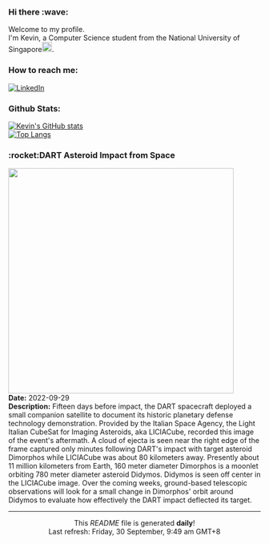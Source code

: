 <h3>Hi there :wave:</h3>

Welcome to my profile.   
I'm Kevin, a Computer Science student from the National University of Singapore<img src="https://img.icons8.com/color/96/000000/singapore-circular.png" width="20px"/>.</p>

<h3>How to reach me: </h3>
<a href="https://www.linkedin.com/in/kevin-foong/"><img alt="LinkedIn" src="https://img.shields.io/badge/linkedin-%230077B5.svg?&style=for-the-badge&logo=linkedin&logoColor=white" /></a> 

<h3>Github Stats: </h3> 

[![Kevin's GitHub stats](https://github-readme-stats.vercel.app/api?username=kevin9foong&theme=tokyonight)](https://github.com/anuraghazra/github-readme-stats) <br/>
[![Top Langs](https://github-readme-stats.vercel.app/api/top-langs/?username=kevin9foong&layout=compact&theme=tokyonight)](https://github.com/anuraghazra/github-readme-stats)

<h3>:rocket:DART Asteroid Impact from Space</h3> 
<img width="450" src="https:&#x2F;&#x2F;apod.nasa.gov&#x2F;apod&#x2F;image&#x2F;2209&#x2F;liciacube_leia_l0_1664234215_00000_01_0.jpg" /><br/>
<b>Date:</b> 2022-09-29<br/>
<b>Description:</b> Fifteen days before impact, the DART spacecraft deployed a small companion satellite to document its historic planetary defense technology demonstration. Provided by the Italian Space Agency, the Light Italian CubeSat for Imaging Asteroids, aka LICIACube, recorded this image of the event&#39;s aftermath. A cloud of ejecta is seen near the right edge of the frame captured only minutes following DART&#39;s impact with target asteroid Dimorphos while LICIACube was about 80 kilometers away. Presently about 11 million kilometers from Earth, 160 meter diameter Dimorphos is a moonlet orbiting 780 meter diameter asteroid Didymos. Didymos is seen off center in the LICIACube image. Over the coming weeks, ground-based telescopic observations will look for a small change in Dimorphos&#39; orbit around Didymos to evaluate how effectively the DART impact deflected its target.<br/>

------------
<p align="center">This <i>README</i> file is generated <b>daily</b>!</br>
Last refresh: Friday, 30 September, 9:49 am GMT+8<br />